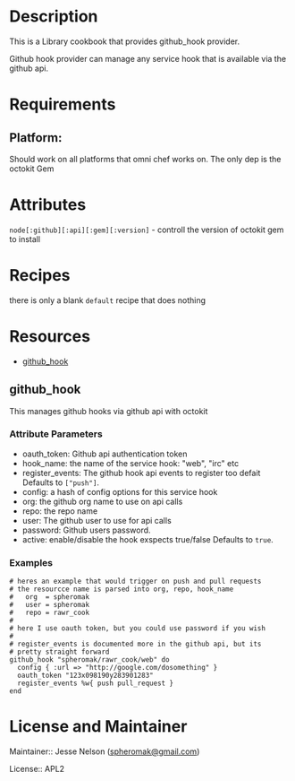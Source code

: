 # Description

This is a Library cookbook that provides github_hook provider. 

Github hook provider can manage any service hook that is available via the 
github api. 

# Requirements

## Platform:
Should work on all platforms that omni chef works on. The only dep is the octokit Gem

# Attributes
`node[:github][:api][:gem][:version]` - controll the version of octokit gem to install

# Recipes
there is only a blank `default` recipe that does nothing

# Resources

* [github_hook](#github_hook)

## github_hook

This manages github hooks via github api with octokit


### Attribute Parameters

- oauth_token: Github api authentication token
- hook_name: the name of the service hook: "web", "irc" etc
- register_events: The github hook api events to register too defait Defaults to <code>["push"]</code>.
- config: a hash of config options for this service hook
- org: the github org name to use on api calls
- repo: the repo name
- user: The github user to use for api calls
- password: Github users password.
- active: enable/disable the hook exspects true/false Defaults to <code>true</code>.

### Examples

    # heres an example that would trigger on push and pull requests
    # the resourcce name is parsed into org, repo, hook_name
    #   org  = spheromak
    #   user = spheromak
    #   repo = rawr_cook
    #
    # here I use oauth token, but you could use password if you wish
    #
    # register_events is documented more in the github api, but its
    # pretty straight forward
    github_hook "spheromak/rawr_cook/web" do
      config { :url => "http://google.com/dosomething" }
      oauth_token "123x098190y283901283"
      register_events %w{ push pull_request }
    end

# License and Maintainer

Maintainer:: Jesse Nelson (<spheromak@gmail.com>)

License:: APL2
